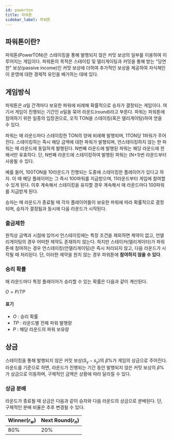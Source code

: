 ```yaml
---
id: powerton
title: 파워톤
sidebar_label: 파워톤
---
```


## 파워톤이란?
파워톤(PowerTON)은 스테이킹을 통해 발행되지 않은 커밋 보상의 일부를 이용하여 이루어지는 게임이다. 파워톤의 목적은 스테이킹 및 델리게이팅과 커밋을 통해 받는 "당연한" 보상(passive income)인 커밋 보상에 더하여 추가적인 보상을 제공하여 자식체인이 운영에 대한 경제적 유인을 배가하는 데에 있다.


## 게임방식
파워톤은 $\alpha$일 간격마다 보유한 파워에 비례해 확률적으로 승자가 결정되는 게임이다. 여기서 게임이 진행되는 기간인 $\alpha$일을 묶어 라운드(round)라고 부른다. 파워는 파워톤에 참여하기 위한 일종의 입장권으로, 오직 TON을 스테이킹(혹은 델리게이팅)하여 얻을 수 있다. 

파워는 매 라운드마다 스테이킹한 TON의 양에 비례해 발행되며, 1TON당 1파워가 주어진다. 스테이킹하는 즉시 해당 금액에 대한 파워가 발행되며, 언스테이킹하지 않는 한 파워는 매 라운드에 동일하게 발행된다. N번째 라운드에 발행된 파워는 해당 라운드에 한해서만 유효하다. 단, N번째 라운드에 스테이킹하여 발행된 파워는 (N+1)번 라운드부터 사용될 수 있다.

예를 들어, 100TON을 10라운드가 진행되는 도중에 스테이킹한 플레이어가 있다고 하자. 이 때 해당 플레이어는 그 즉시 100파워를 지급받으며, 11라운드부터 게임에 참여할 수 있게 된다. 이후 계속해서 스테이킹을 유지할 경우 계속해서 매 라운드마다 100파워를 지급받게 된다.

승자는 매 라운드가 종료될 때 각자 플레이어들이 보유한 파워에 따라 확률적으로 결정되며, 승자가 결정됨과 동시에 다음 라운드가 시작된다.



### 출금제한
원칙상 금액과 시점에 있어서 언스테이킹에는 특정 조건을 제외하면 제약이 없고, 언델리게이팅의 경우 어떠한 제약도 존재하지 않는다. 하지만 스테이커(델리게이터)가 파워톤에 참여하는 경우 언스테이킹(언델리게이팅)은 즉시 처리되지 않고, 다음 라운드가 시작될 때 처리된다. 단, 이러한 제약을 원치 않는 경우 파워톤에 **참여하지 않을 수 있다**.

### 승리 확률
매 라운드마다 특정 플레이어가 승리할 수 있는 확률은 다음과 같이 계산된다.

$O = P / TP$

#### 표기
- $O$ : 승리 확률
- $TP$ : 라운드별 전체 파워 발행량
- $P$ : 해당 라운드의 파워 보유량

## 상금
스테이킹을 통해 발행되지 않은 커밋 보상($S_y - s_y$)의 $\beta$%가 게임의 상금으로 주어진다. 라운드를 기준으로 하면, 라운드가 진행되는 기간 동안 발행되지 않은 커밋 보상의 $\beta$%가 상금으로 이동하며, 구체적인 금액은 상황에 따라 달라질 수 있다.


### 상금 분배
라운드가 종료될 때 상금은 다음과 같이 승자와 다음 라운드의 상금으로 분배된다. 단, 구체적인 분배 비율은 추후 변경될 수 있다.

|Winner($r_{w}$)|Next Round($r_{n}$)|
|------|----------|
| 80%  |   20%    |